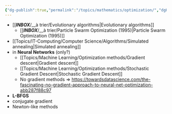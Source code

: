 ```yaml
---
{"dg-publish":true,"permalink":"/topics/mathematics/optimization/","dgHomeLink":true,"dgPassFrontmatter":false}
---
```



- [[___INBOX___/__à trier/Evolutionary algorithms|Evolutionary algorithms]]
	- [[___INBOX___/__à trier/Particle Swarm Optimization (1995)|Particle Swarm Optimization (1995)]]
- [[Topics/IT-Computing/Computer Science/Algorithms/Simulated annealing|Simulated annealing]]
- in **Neural Networks** (only?)
	- [[Topics/Machine Learning/Optimization methods/Gradient descent|Gradient descent]]
	- [[Topics/Machine Learning/Optimization methods/Stochastic Gradient Descent|Stochastic Gradient Descent]]
	- No gradient methods => https://towardsdatascience.com/the-fascinating-no-gradient-approach-to-neural-net-optimization-abb287f88c97
-  **L-BFGS**
- conjugate gradient
- Newton-like methods
